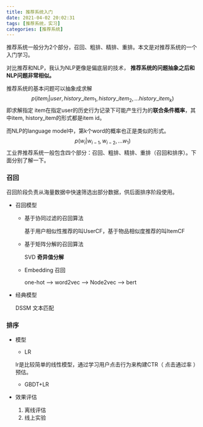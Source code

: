 ```yaml
---
title: 推荐系统入门
date: 2021-04-02 20:02:31
tags: [推荐系统，实习]
categories: [推荐系统]
---
```


  推荐系统一般分为2个部分，召回、粗排、精排、重排。本文是对推荐系统的一个入门学习。

<!--more-->

对比推荐和NLP，我认为NLP更像是偏底层的技术， **推荐系统的问题抽象之后和NLP问题非常相似。**

 推荐系统的基本问题可以抽象成求解 
$$
p(item_i|user, history\_item_1, history\_item_2, ... history\_item_k)
$$
即求解指定 item在指定user的历史行为记录下可能产生行为的**联合条件概率**，其中item, history_item的形式都是item id。 

 而NLP的language model中，第k个word的概率也正是类似的形式。
$$
p(w_i|w_{i-1}, w_{i-2}, ... w_1)
$$
工业界推荐系统一般包含四个部分：召回、粗排、精排、重排（召回和排序）。下面分别了解一下。

###  召回

 召回阶段负责从海量数据中快速筛选出部分数据，供后面排序阶段使用。 

- 召回模型

  - 基于协同过滤的召回算法

     基于用户相似性推荐的叫UserCF，基于物品相似度推荐的叫ItemCF 

  - 基于矩阵分解的召回算法

    SVD  **奇异值分解** 

  - Embedding 召回

    one-hot --> word2vec --> Node2vec --> bert

- 经典模型

  DSSM 文本匹配

###  排序

- 模型

  - LR

   lr是比较简单的线性模型，通过学习用户点击行为来构建CTR（ 点击通过率 ）预估。

  - GBDT+LR

- 效果评估

  1. 离线评估
  2. 线上实验